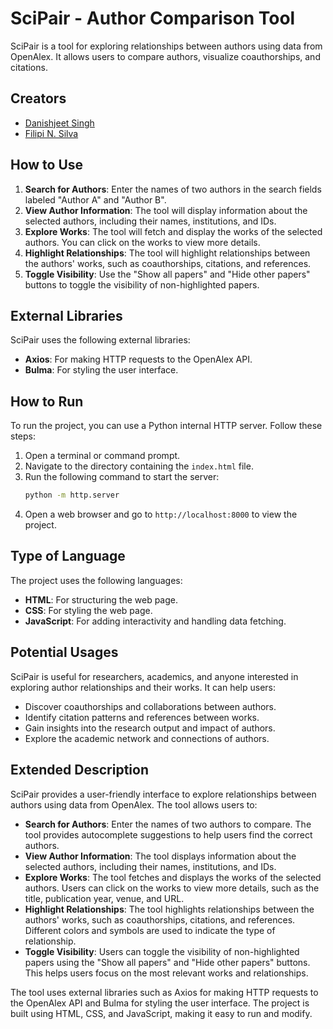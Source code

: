 # SciPair - Author Comparison Tool

SciPair is a tool for exploring relationships between authors using data from OpenAlex. It allows users to compare authors, visualize coauthorships, and citations.

## Creators

- [Danishjeet Singh](https://singhdan.me)
- [Filipi N. Silva](https://filipinascimento.github.io)

## How to Use

1. **Search for Authors**: Enter the names of two authors in the search fields labeled "Author A" and "Author B".
2. **View Author Information**: The tool will display information about the selected authors, including their names, institutions, and IDs.
3. **Explore Works**: The tool will fetch and display the works of the selected authors. You can click on the works to view more details.
4. **Highlight Relationships**: The tool will highlight relationships between the authors' works, such as coauthorships, citations, and references.
5. **Toggle Visibility**: Use the "Show all papers" and "Hide other papers" buttons to toggle the visibility of non-highlighted papers.

## External Libraries

SciPair uses the following external libraries:

- **Axios**: For making HTTP requests to the OpenAlex API.
- **Bulma**: For styling the user interface.

## How to Run

To run the project, you can use a Python internal HTTP server. Follow these steps:

1. Open a terminal or command prompt.
2. Navigate to the directory containing the `index.html` file.
3. Run the following command to start the server:
   ```sh
   python -m http.server
   ```
4. Open a web browser and go to `http://localhost:8000` to view the project.

## Type of Language

The project uses the following languages:

- **HTML**: For structuring the web page.
- **CSS**: For styling the web page.
- **JavaScript**: For adding interactivity and handling data fetching.

## Potential Usages

SciPair is useful for researchers, academics, and anyone interested in exploring author relationships and their works. It can help users:

- Discover coauthorships and collaborations between authors.
- Identify citation patterns and references between works.
- Gain insights into the research output and impact of authors.
- Explore the academic network and connections of authors.

## Extended Description

SciPair provides a user-friendly interface to explore relationships between authors using data from OpenAlex. The tool allows users to:

- **Search for Authors**: Enter the names of two authors to compare. The tool provides autocomplete suggestions to help users find the correct authors.
- **View Author Information**: The tool displays information about the selected authors, including their names, institutions, and IDs.
- **Explore Works**: The tool fetches and displays the works of the selected authors. Users can click on the works to view more details, such as the title, publication year, venue, and URL.
- **Highlight Relationships**: The tool highlights relationships between the authors' works, such as coauthorships, citations, and references. Different colors and symbols are used to indicate the type of relationship.
- **Toggle Visibility**: Users can toggle the visibility of non-highlighted papers using the "Show all papers" and "Hide other papers" buttons. This helps users focus on the most relevant works and relationships.

The tool uses external libraries such as Axios for making HTTP requests to the OpenAlex API and Bulma for styling the user interface. The project is built using HTML, CSS, and JavaScript, making it easy to run and modify.
